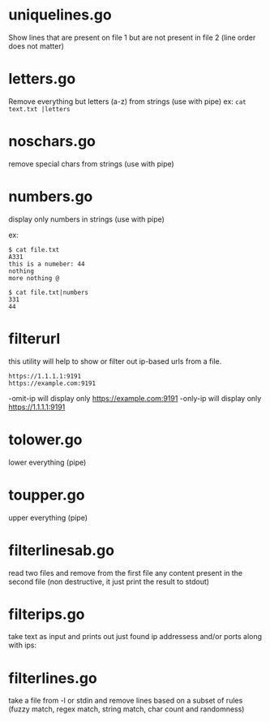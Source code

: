 # uniquelines.go

Show lines that are present on file 1 but are not present in file 2 (line order does not matter)

# letters.go

Remove everything but letters (a-z) from strings (use with pipe)
ex:
```cat text.txt |letters ```

# noschars.go
remove special chars from strings (use with pipe)

# numbers.go

display only numbers in strings (use with pipe)

ex:

```
$ cat file.txt
A331
this is a numeber: 44
nothing
more nothing @

$ cat file.txt|numbers
331
44
```
# filterurl

this utility will help to show or filter out ip-based urls from a file. 

```
https://1.1.1.1:9191
https://example.com:9191
```

-omit-ip will display only https://example.com:9191
-only-ip will display only https://1.1.1.1:9191




# tolower.go
lower everything (pipe)

# toupper.go
upper everything (pipe)

# filterlinesab.go
read two files and remove from the first file any content present in the second file (non destructive, it just print the result to stdout)

# filterips.go
take text as input and prints out just found ip addressess and/or ports along with ips:

# filterlines.go
take a file from -l <file> or stdin and remove lines based on a subset of rules (fuzzy match, regex match, string match, char count and randomness)
